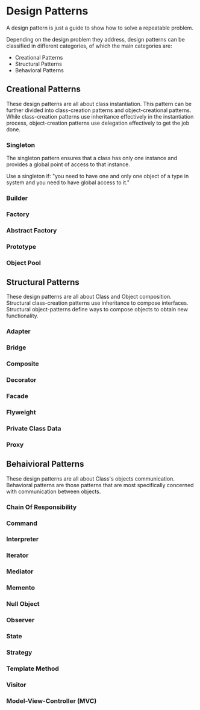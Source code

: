 # Design Patterns

A design pattern is just a guide to show how to solve a repeatable problem.

Depending on the design problem they address, design patterns can be classified in different categories, of which the main categories are:

* Creational Patterns
* Structural Patterns
* Behavioral Patterns

## Creational Patterns

These design patterns are all about class instantiation. This pattern can be further divided into class-creation patterns and object-creational patterns. While class-creation patterns use inheritance effectively in the instantiation process, object-creation patterns use delegation effectively to get the job done.

### Singleton

The singleton pattern ensures that a class has only one instance and provides a global point of access to that instance.

Use a singleton if: "you need to have one and only one object of a type in system and you need to have global access to it."

### Builder

### Factory

### Abstract Factory

### Prototype

### Object Pool


## Structural Patterns

These design patterns are all about Class and Object composition. Structural class-creation patterns use inheritance to compose interfaces. Structural object-patterns define ways to compose objects to obtain new functionality.

### Adapter

### Bridge

### Composite

### Decorator

### Facade

### Flyweight

### Private Class Data

### Proxy



## Behaivioral Patterns

These design patterns are all about Class's objects communication. Behavioral patterns are those patterns that are most specifically concerned with communication between objects.

### Chain Of Responsibility

### Command

### Interpreter

### Iterator

### Mediator

### Memento

### Null Object

### Observer

### State

### Strategy

### Template Method

### Visitor

### Model-View-Controller (MVC)
